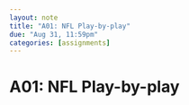 ```yaml
---
layout: note
title: "A01: NFL Play-by-play"
due: "Aug 31, 11:59pm"
categories: [assignments]
---
```


# A01: NFL Play-by-play


